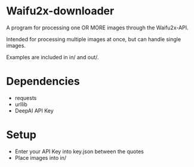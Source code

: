 # Waifu2x-downloader

A program for processing one OR MORE images through the Waifu2x-API. 

Intended for processing multiple images at once, but can handle single images. 

Examples are included in in/ and out/. 

# Dependencies

* requests
* urllib
* DeepAI API Key

# Setup
* Enter your API Key into key.json between the quotes
* Place images into in/
